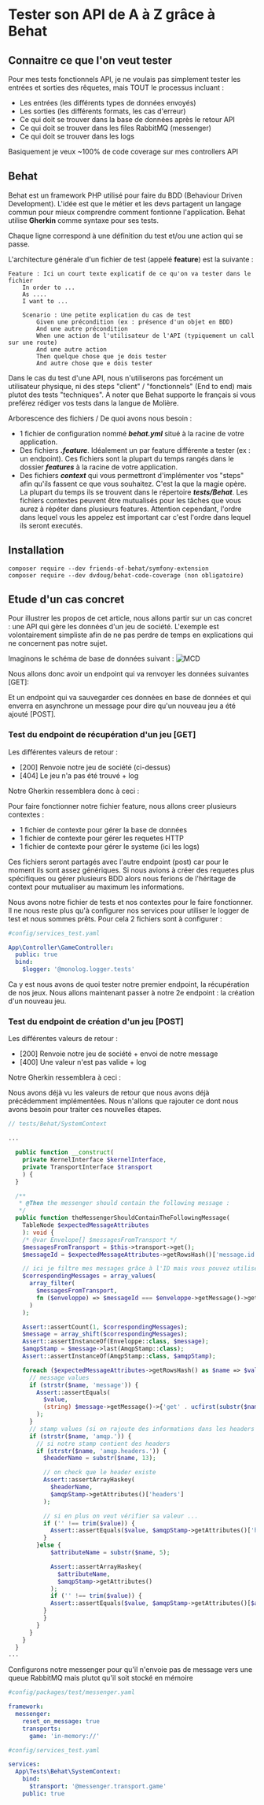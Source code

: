 # Tester son API de A à Z grâce à Behat

## Connaitre ce que l'on veut tester

Pour mes tests fonctionnels API, je ne voulais pas simplement tester les entrées et sorties des rêquetes, mais TOUT le processus incluant : 
- Les entrées (les différents types de données envoyés)
- Les sorties (les différents formats, les cas d'erreur)
- Ce qui doit se trouver dans la base de données après le retour API
- Ce qui doit se trouver dans les files RabbitMQ (messenger)
- Ce qui doit se trouver dans les logs 

Basiquement je veux ~100% de code coverage sur mes controllers API

## Behat

Behat est un framework PHP utilisé pour faire du BDD (Behaviour Driven Development). L'idée est que le métier et les devs partagent un langage commun pour mieux comprendre comment fontionne l'application.
Behat utilise **Gherkin** comme syntaxe pour ses tests.

Chaque ligne correspond à une définition du test et/ou une action qui se passe.

L'architecture générale d'un fichier de test (appelé **feature**) est la suivante :

```gherkin
Feature : Ici un court texte explicatif de ce qu'on va tester dans le fichier
    In order to ...
    As ....
    I want to ... 

    Scenario : Une petite explication du cas de test
        Given une précondition (ex : présence d'un objet en BDD)
        And une autre précondition
        When une action de l'utilisateur de l'API (typiquement un call sur une route)
        And une autre action
        Then quelque chose que je dois tester
        And autre chose que e dois tester
```

Dans le cas du test d'une API, nous n'utiliserons pas forcément un utilisateur physique, ni des steps "client" / "fonctionnels" (End to end) mais plutot des tests "techniques". A noter que Behat supporte le français si vous preférez rédiger vos tests dans la langue de Molière.

Arborescence des fichiers / De quoi avons nous besoin :

- 1 fichier de configuration nommé ***behat.yml*** situé à la racine de votre application.
- Des fichiers ***.feature***. Idéalement un par feature différente a tester (ex : un endpoint). Ces fichiers sont la plupart du temps rangés dans le dossier ***features*** à la racine de votre application.
- Des fichiers ***context*** qui vous permettront d'implémenter vos "steps" afin qu'ils fassent ce que vous souhaitez. C'est la que la magie opère. La plupart du temps ils se trouvent dans le répertoire ***tests/Behat***. Les fichiers contextes peuvent être mutualisés pour les tâches que vous aurez à répéter dans plusieurs features. Attention cependant, l'ordre dans lequel vous les appelez est important car c'est l'ordre dans lequel ils seront executés. 

## Installation

```shell
composer require --dev friends-of-behat/symfony-extension
composer require --dev dvdoug/behat-code-coverage (non obligatoire)
```

## Etude d'un cas concret

Pour illustrer les propos de cet article, nous allons partir sur un cas concret : une API qui gère les données d'un jeu de société. L'exemple est volontairement simpliste afin de ne pas perdre de temps en explications qui ne concernent pas notre sujet.

Imaginons le schéma de base de données suivant :
![MCD](../img/behat_boardgame_mcd.png?raw=true "Read and write rights")

Nous allons donc avoir un endpoint qui va renvoyer les données suivantes [GET]: 

<script src="https://gist.github.com/sKyoKun/4207f9c0a0e91f48f9b46c75b19e839a.js"></script>

Et un endpoint qui va sauvegarder ces données en base de données et qui enverra en asynchrone un message pour dire qu'un nouveau jeu a été ajouté [POST].

### Test du endpoint de récupération d'un jeu [GET]

Les différentes valeurs de retour :

- [200] Renvoie notre jeu de société (ci-dessus)
- [404] Le jeu n'a pas été trouvé + log

Notre Gherkin ressemblera donc à ceci :

<script src="https://gist.github.com/sKyoKun/bcc1520f7304791a74aec70d37951851.js">
</script>

Pour faire fonctionner notre fichier feature, nous allons creer plusieurs contextes : 

- 1 fichier de contexte pour gérer la base de données
- 1 fichier de contexte pour gérer les requetes HTTP
- 1 fichier de contexte pour gérer le systeme (ici les logs)

Ces fichiers seront partagés avec l'autre endpoint (post) car pour le moment ils sont assez génériques. Si nous avions à créer des requetes plus spécifiques ou gérer plusieurs BDD alors nous ferions de l'héritage de context pour mutualiser au maximum les informations.

<script src="https://gist.github.com/sKyoKun/1f3a730e1ea7ee8b1a4ba0efcc1a8a4a.js"></script>

<script src="https://gist.github.com/sKyoKun/718f6ff900aaea780c1fd047781d4dc0.js"></script>

<script src="https://gist.github.com/sKyoKun/409ef1f64fd5d3bc4238c2ce018ba41c.js"></script>

Nous avons notre fichier de tests et nos contextes pour le faire fonctionner. Il ne nous reste plus qu'à configurer nos services pour utiliser le logger de test et nous sommes prêts.
Pour cela 2 fichiers sont à configurer : 

<script src="https://gist.github.com/sKyoKun/4a8f8dbb44c041527f19797b4d27a98d.js"></script>

```yaml
#config/services_test.yaml

App\Controller\GameController:
  public: true
  bind:
    $logger: '@monolog.logger.tests'
```

Ca y est nous avons de quoi tester notre premier endpoint, la récupération de nos jeux. Nous allons maintenant passer à notre 2e endpoint : la création d'un nouveau jeu.

### Test du endpoint de création d'un jeu [POST]

Les différentes valeurs de retour :
- [200] Renvoie notre jeu de société + envoi de notre message
- [400] Une valeur n'est pas valide + log

Notre Gherkin ressemblera à ceci :

<script src="https://gist.github.com/sKyoKun/3a54fed2fdbc8ae0427a3d5ab9f37bc9.js"></script>

Nous avons déjà vu les valeurs de retour que nous avons déjà précédemment implémentées. Nous n'allons que rajouter ce dont nous avons besoin pour traiter ces nouvelles étapes.

<script src="https://gist.github.com/sKyoKun/ad861b0f1d4606fcf0438238968f0831.js"></script>

```php
// tests/Behat/SystemContext

...

  public function __construct(
    private KernelInterface $kernelInterface,
    private TransportInterface $transport
    ) {
  }

  /**
   * @Then the messenger should contain the following message :
   */
  public function theMessengerShouldContainTheFollowingMessage(
    TableNode $expectedMessageAttributes
    ): void {
    /* @var Envelope[] $messagesFromTransport */
    $messagesFromTransport = $this->transport->get();
    $messageId = $expectedMessageAttributes->getRowsHash()['message.id'];

    // ici je filtre mes messages grâce à l'ID mais vous pouvez utiliser n'importe quelle valeur unique de votre model
    $correspondingMessages = array_values(
      array_filter(
        $messagesFromTransport, 
        fn ($enveloppe) => $messageId === $enveloppe->getMessage()->getId();
      )
    );

    Assert::assertCount(1, $correspondingMessages);
    $message = array_shift($correspondingMessages);
    Assert::assertInstanceOf(Enveloppe::class, $message);
    $amqpStamp = $message->last(AmqpStamp::class);
    Assert::assertInstanceOf(AmqpStamp::class, $amqpStamp);

    foreach ($expectedMessageAttributes->getRowsHash() as $name => $value) {
      // message values
      if (strstr($name, 'message')) {
        Assert::assertEquals(
          $value,
          (string) $message->getMessage()->{'get' . ucfirst(substr($name, 8))}
        );
      }
      // stamp values (si on rajoute des informations dans les headers AMQP de nos messages, sinon ignorer cette partie)
      if (strstr($name, 'amqp.')) {
        // si notre stamp contient des headers
        if (strstr($name, 'amqp.headers.')) {
          $headerName = substr($name, 13);

          // on check que le header existe
          Assert::assertArrayHaskey(
            $headerName, 
            $amqpStamp->getAttributes()['headers']
          );

          // si en plus on veut vérifier sa valeur ...
          if ('' !== trim($value)) {
            Assert::assertEquals($value, $amqpStamp->getAttributes()['headers'][$headerName]);
          } 
        }else {
            $attributeName = substr($name, 5);

            Assert::assertArrayHaskey(
              $attributeName, 
              $amqpStamp->getAttributes()
            );
            if ('' !== trim($value)) {
            Assert::assertEquals($value, $amqpStamp->getAttributes()[$attributeName]);
          }
          }
        }
      }
    }
  }
...

```

Configurons notre messenger pour qu'il n'envoie pas de message vers une queue RabbitMQ mais plutot qu'il soit stocké en mémoire
```yaml
#config/packages/test/messenger.yaml

framework:
  messenger:
    reset_on_message: true
    transports:
      game: 'in-memory://'
```

```yaml
#config/services_test.yaml

services:
  App\Tests\Behat\SystemContext:
    bind:
      $transport: '@messenger.transport.game'
    public: true
```

<script src="https://gist.github.com/sKyoKun/28ed4b5d950d773aa51b0fbe5fb9d900.js"></script>